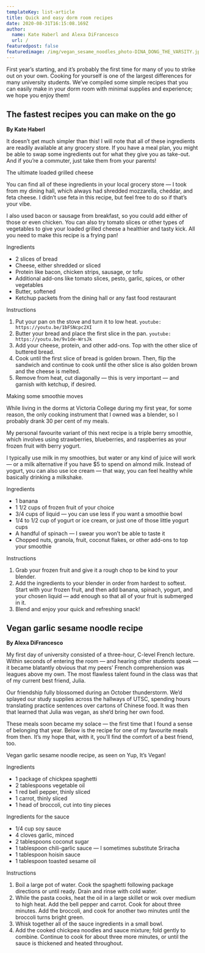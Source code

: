 ```yaml
---
templateKey: list-article
title: Quick and easy dorm room recipes
date: 2020-08-31T16:15:08.169Z
author:
  name: Kate Haberl and Alexa DiFrancesco
  url: /
featuredpost: false
featuredimage: /img/vegan_sesame_noodles_photo-DINA_DONG_THE_VARSITY.jpg
---
```

<!--StartFragment-->

First year’s starting, and it’s probably the first time for many of you to strike out on your own. Cooking for yourself is one of the largest differences for many university students. We’ve compiled some simple recipes that you can easily make in your dorm room with minimal supplies and experience; we hope you enjoy them!

## The fastest recipes you can make on the go

**By Kate Haberl**

It doesn’t get much simpler than this! I will note that all of these ingredients are readily available at any grocery store. If you have a meal plan, you might be able to swap some ingredients out for what they give you as take-out. And if you’re a commuter, just take them from your parents!

The ultimate loaded grilled cheese

You can find all of these ingredients in your local grocery store — I took from my dining hall, which always had shredded mozzarella, cheddar, and feta cheese. I didn’t use feta in this recipe, but feel free to do so if that’s your vibe.

I also used bacon or sausage from breakfast, so you could add either of those or even chicken. You can also try tomato slices or other types of vegetables to give your loaded grilled cheese a healthier and tasty kick. All you need to make this recipe is a frying pan!

Ingredients

* 2 slices of bread
* Cheese, either shredded or sliced
* Protein like bacon, chicken strips, sausage, or tofu
* Additional add-ons like tomato slices, pesto, garlic, spices, or other vegetables
* Butter, softened
* Ketchup packets from the dining hall or any fast food restaurant

Instructions

1. Put your pan on the stove and turn it to low heat.
`youtube: https://youtu.be/1bFSNcpc2XI`
2. Butter your bread and place the first slice in the pan.
`youtube: https://youtu.be/9v1de-WrsJk`
3. Add your cheese, protein, and other add-ons. Top with the other slice of buttered bread.
4. Cook until the first slice of bread is golden brown. Then, flip the sandwich and continue to cook until the other slice is also golden brown and the cheese is melted.
5. Remove from heat, cut diagonally — this is very important — and garnish with ketchup, if desired.

Making some smoothie moves

While living in the dorms at Victoria College during my first year, for some reason, the only cooking instrument that I owned was a blender, so I probably drank 30 per cent of my meals.

My personal favourite variant of this next recipe is a triple berry smoothie, which involves using strawberries, blueberries, and raspberries as your frozen fruit with berry yogurt.

I typically use milk in my smoothies, but water or any kind of juice will work — or a milk alternative if you have $5 to spend on almond milk. Instead of yogurt, you can also use ice cream — that way, you can feel healthy while basically drinking a milkshake.

Ingredients

* 1 banana
* 1 1/2 cups of frozen fruit of your choice
* 3/4 cups of liquid — you can use less if you want a smoothie bowl
* 1/4 to 1/2 cup of yogurt or ice cream, or just one of those little yogurt cups
* A handful of spinach — I swear you won’t be able to taste it
* Chopped nuts, granola, fruit, coconut flakes, or other add-ons to top your smoothie

Instructions

1. Grab your frozen fruit and give it a rough chop to be kind to your blender.
2. Add the ingredients to your blender in order from hardest to softest. Start with your frozen fruit, and then add banana, spinach, yogurt, and your chosen liquid — add enough so that all of your fruit is submerged in it.
3. Blend and enjoy your quick and refreshing snack!



## Vegan garlic sesame noodle recipe

**By Alexa DiFrancesco**



My first day of university consisted of a three-hour, C-level French lecture. Within seconds of entering the room — and hearing other students speak — it became blatantly obvious that my peers’ French comprehension was leagues above my own. The most flawless talent found in the class was that of my current best friend, Julia.

Our friendship fully blossomed during an October thunderstorm. We’d splayed our study supplies across the hallways of UTSC, spending hours translating practice sentences over cartons of Chinese food. It was then that learned that Julia was vegan, as she’d bring her own food.

These meals soon became my solace — the first time that I found a sense of belonging that year. Below is the recipe for one of my favourite meals from then. It’s my hope that, with it, you’ll find the comfort of a best friend, too.

Vegan garlic sesame noodle recipe, as seen on Yup, It’s Vegan!

Ingredients

* 1 package of chickpea spaghetti
* 2 tablespoons vegetable oil
* 1 red bell pepper, thinly sliced
* 1 carrot, thinly sliced
* 1 head of broccoli, cut into tiny pieces

Ingredients for the sauce

* 1/4 cup soy sauce
* 4 cloves garlic, minced
* 2 tablespoons coconut sugar
* 1 tablespoon chili-garlic sauce — I sometimes substitute Sriracha
* 1 tablespoon hoisin sauce
* 1 tablespoon toasted sesame oil

Instructions

1. Boil a large pot of water. Cook the spaghetti following package directions or until ready. Drain and rinse with cold water.
2. While the pasta cooks, heat the oil in a large skillet or wok over medium to high heat. Add the bell pepper and carrot. Cook for about three minutes. Add the broccoli, and cook for another two minutes until the broccoli turns bright green.
3. Whisk together all of the sauce ingredients in a small bowl.
4. Add the cooked chickpea noodles and sauce mixture; fold gently to combine. Continue to cook for about three more minutes, or until the sauce is thickened and heated throughout.


<style>
.unordered-list-wrapper > * > ul {
    list-style : disclosure-closed;
}
.unordered-list-wrapper > * > ul > li {
  font-size : 1rem;
  font-weight : bold;
}

</style>



<!--EndFragment-->